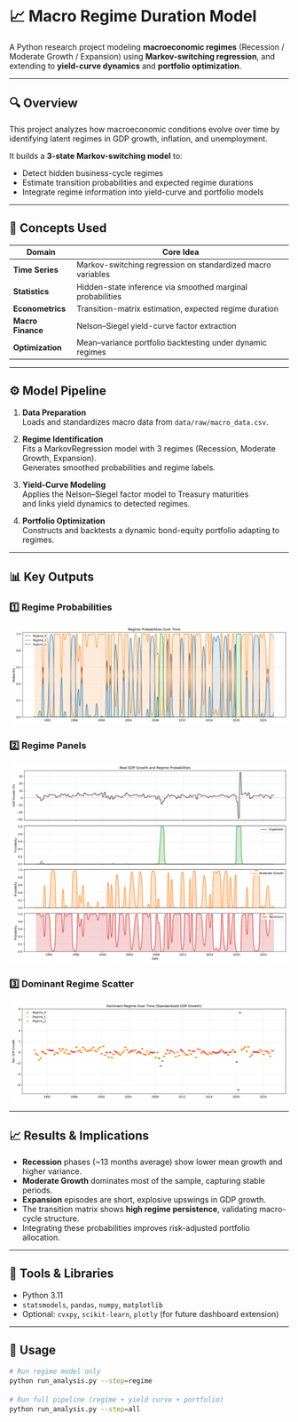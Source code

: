 # 📈 Macro Regime Duration Model

A Python research project modeling **macroeconomic regimes** (Recession / Moderate Growth / Expansion) using **Markov-switching regression**, and extending to **yield-curve dynamics** and **portfolio optimization**.

---

## 🔍 Overview

This project analyzes how macroeconomic conditions evolve over time by identifying latent regimes in GDP growth, inflation, and unemployment.

It builds a **3-state Markov-switching model** to:
- Detect hidden business-cycle regimes  
- Estimate transition probabilities and expected regime durations  
- Integrate regime information into yield-curve and portfolio models

---

## 🧠 Concepts Used

| Domain | Core Idea |
|--------|------------|
| **Time Series** | Markov-switching regression on standardized macro variables |
| **Statistics** | Hidden-state inference via smoothed marginal probabilities |
| **Econometrics** | Transition-matrix estimation, expected regime duration |
| **Macro Finance** | Nelson–Siegel yield-curve factor extraction |
| **Optimization** | Mean–variance portfolio backtesting under dynamic regimes |

---

## ⚙️ Model Pipeline

1. **Data Preparation**  
   Loads and standardizes macro data from `data/raw/macro_data.csv`.

2. **Regime Identification**  
   Fits a MarkovRegression model with 3 regimes (Recession, Moderate Growth, Expansion).  
   Generates smoothed probabilities and regime labels.

3. **Yield-Curve Modeling**  
   Applies the Nelson–Siegel factor model to Treasury maturities  
   and links yield dynamics to detected regimes.

4. **Portfolio Optimization**  
   Constructs and backtests a dynamic bond-equity portfolio adapting to regimes.

---

## 📊 Key Outputs

### 1️⃣ Regime Probabilities
![Regime Probabilities](output/figures/regime_probabilities.png)

### 2️⃣ Regime Panels
![Regime Panels](output/figures/regime_panels.png)

### 3️⃣ Dominant Regime Scatter
![Regime Scatter](output/figures/regime_scatter.png)

---

## 📈 Results & Implications

- **Recession** phases (~13 months average) show lower mean growth and higher variance.  
- **Moderate Growth** dominates most of the sample, capturing stable periods.  
- **Expansion** episodes are short, explosive upswings in GDP growth.  
- The transition matrix shows **high regime persistence**, validating macro-cycle structure.  
- Integrating these probabilities improves risk-adjusted portfolio allocation.

---

## 🧩 Tools & Libraries

- Python 3.11  
- `statsmodels`, `pandas`, `numpy`, `matplotlib`  
- Optional: `cvxpy`, `scikit-learn`, `plotly` (for future dashboard extension)

---

## 🚀 Usage

```bash
# Run regime model only
python run_analysis.py --step=regime

# Run full pipeline (regime + yield curve + portfolio)
python run_analysis.py --step=all
